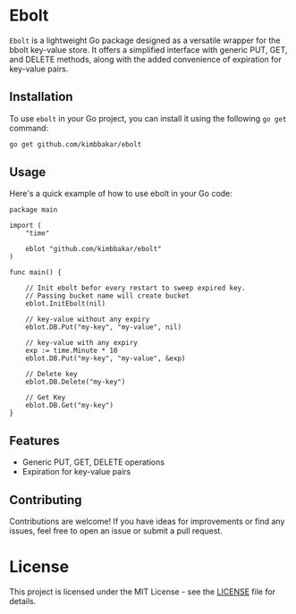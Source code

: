 # Ebolt

`Ebolt` is a lightweight Go package designed as a versatile wrapper for the bbolt key-value store. It offers a simplified interface with generic PUT, GET, and DELETE methods, along with the added convenience of expiration for key-value pairs.

## Installation

To use `ebolt` in your Go project, you can install it using the following `go get` command:

```bash
go get github.com/kimbbakar/ebolt
```

## Usage
Here's a quick example of how to use ebolt in your Go code:

```
package main

import (
	"time"

	eblot "github.com/kimbbakar/ebolt"
)

func main() {

	// Init ebolt befor every restart to sweep expired key.
	// Passing bucket name will create bucket
	eblot.InitEbolt(nil)

	// key-value without any expiry
	eblot.DB.Put("my-key", "my-value", nil)

	// key-value with any expiry
	exp := time.Minute * 10
	eblot.DB.Put("my-key", "my-value", &exp)

	// Delete key
	eblot.DB.Delete("my-key")

	// Get Key
	eblot.DB.Get("my-key")
}
```

## Features
- Generic PUT, GET, DELETE operations
- Expiration for key-value pairs

## Contributing
Contributions are welcome! If you have ideas for improvements or find any issues, feel free to open an issue or submit a pull request.

# License
This project is licensed under the MIT License - see the [LICENSE](LICENSE) file for details.
